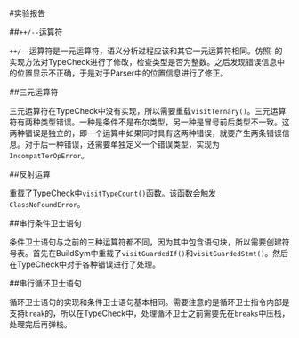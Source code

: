 #实验报告

##`++/--`运算符

`++/--`运算符是一元运算符，语义分析过程应该和其它一元运算符相同。仿照`-`的实现方法对TypeCheck进行了修改，检查类型是否为整数。之后发现错误信息中的位置显示不正确，于是对于Parser中的位置信息进行了修正。

##三元运算符

三元运算符在TypeCheck中没有实现，所以需要重载`visitTernary()`。三元运算符有两种类型错误。一种是条件不是布尔类型，另一种是冒号前后类型不一致。这两种错误是独立的，即一个运算中如果同时具有这两种错误，就要产生两条错误信息。对于后一种错误，还需要单独定义一个错误类型，实现为`IncompatTerOpError`。

##反射运算

重载了TypeCheck中`visitTypeCount()`函数。该函数会触发`ClassNoFoundError`。

##串行条件卫士语句

条件卫士语句与之前的三种运算符都不同，因为其中包含语句块，所以需要创建符号表。首先在BuildSym中重载了`visitGuardedIf()`和`visitGuardedStmt()`。然后在TypeCheck中对于各种错误进行了处理。

##串行循环卫士语句

循环卫士语句的实现和条件卫士语句基本相同。需要注意的是循环卫士指令内部是支持`break`的，所以在TypeCheck中，处理循环卫士之前需要先在`breaks`中压栈，处理完后再弹栈。